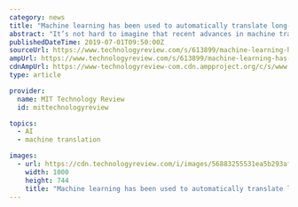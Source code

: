 ```yaml
---
category: news
title: "Machine learning has been used to automatically translate long-lost languages"
abstract: "It’s not hard to imagine that recent advances in machine translation might help. In just a few years, the study of linguistics has been revolutionized by the availability of huge annotated databases, and techniques for getting machines to learn from them."
publishedDateTime: 2019-07-01T09:50:00Z
sourceUrl: https://www.technologyreview.com/s/613899/machine-learning-has-been-used-to-automatically-translate-long-lost-languages/
ampUrl: https://www.technologyreview.com/s/613899/machine-learning-has-been-used-to-automatically-translate-long-lost-languages/amp/
cdnAmpUrl: https://www-technologyreview-com.cdn.ampproject.org/c/s/www.technologyreview.com/s/613899/machine-learning-has-been-used-to-automatically-translate-long-lost-languages/amp/
type: article

provider:
  name: MIT Technology Review
  id: mittechnologyreview

topics:
  - AI
  - machine translation

images:
  - url: https://cdn.technologyreview.com/i/images/56883255531ea5b293afo.jpg?cx=0&amp;cy=0&amp;cw=1000&amp;ch=564&amp;sw1200
    width: 1000
    height: 744
    title: "Machine learning has been used to automatically translate long-lost languages"
---
```

